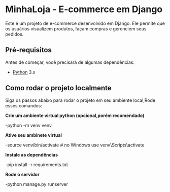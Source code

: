# MinhaLoja - E-commerce em Django

Este é um projeto de e-commerce desenvolvido em Django. Ele permite que os usuários visualizem produtos, façam compras e gerenciem seus pedidos.

## Pré-requisitos

Antes de começar, você precisará de algumas dependências:

- [Python](https://www.python.org/downloads/) 3.x

## Como rodar o projeto localmente

Siga os passos abaixo para rodar o projeto em seu ambiente local,Rode esses comandos:


**Crie um ambiente virtual python (opcional,porém recomendado)**

-python -m venv venv

**Ative seu ambinete virtual**

-source venv/bin/activate  # no Windows use venv\Scripts\activate

**Instale as dependências**

-pip install -r requirements.txt

**Rode o servidor**

-python manage.py runserver

